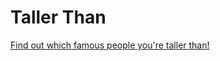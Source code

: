 # Taller Than

[Find out which famous people you're taller than!](http://diliaur.github.io/tallerthan)